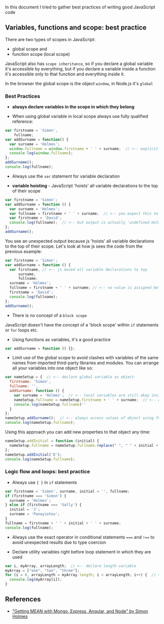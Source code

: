 In this document I tried to gather best practices of writing good JavaScript code

## Variables, functions and scope: best practice

There are two types of scopes in JavaScript:
- global scope and
- function scope (local scope)

JavaScript also has `scope inheritance`, so if you declare a global variable it's accessible by everything, but if you declare a variable inside a function it's accessible only to that function and everything inside it.

In the browser the global scope is the object `window`, in Node.js it's `global`

### Best Practices

+ **always declare variables in the scope in which they belong**

+ When using global variable in local scope always use fully qualified reference:
```js
var firstname = 'Simon',
    fullname;
var addSurname = function() {
  var surname = 'Holmes';
  window.fullname = window.firstname + ' ' + surname;  // <-- explicitly referencing global scope
  console.log(window.fullname);
};
addSurname();
console.log(fullname);
```
+ Always use the `var` statement for variable declaration

+ **variable hoisting** - JavaScript 'hoists' all variable declarations to the top of their scope
```js
var firstname = 'Simon';
var addSurname = function () {
  var surname = 'Holmes';
  var fullname = firstname + ' ' + surname;  // <-- you expect this to use global variable
  var firstname = 'David';
  console.log(fullname);  // <-- but output is actually 'undefined Holmes'
};
addSurname();
```
You see an unexpected output because js 'hoists' all variable declarations to the top of their scope. Let's look at how js sees the code from the previous example:
```js
var firstname = 'Simon';
var addSurname = function () {
  var firstname, // <-- js moved all variable declarations to top
      surname,
      fullname;
  surname = 'Holmes';
  fullname = firstname + ' ' + surname; // <-- no value is assigned before it's used to 'firstname' so it's undefined
  firstname = 'David';
  console.log(fullname);  
};
addSurname();
```

+ There is no concept of a `block scope`

JavaScript doesn't have the concept of a 'block scope' within `if` statements or `for` loops etc. 

+ Using functions as variables, it's a good practice
```js
var addSurname = function () {};
```

+ Limit use of the global scope to avoid clashes with variables of the same names from imported third-party libraries and modules.
You can arrange all your variables into one object like so:
```js
var nameSetup = {  // <-- declare global variable as object
  firstname: 'Simon',
  fullname: '',
  addSurname: function () {
    var surname = 'Holmes';  // <-- local variables are still okay inside functions
    nameSetup.fullname = nameSetup.firstname + ' ' + surname;  // <-- always access values of object using fully qualified reference
    console.log(nameSetup.fullname)''
  }
};
nameSetup.addSurname();  // <-- always access values of object using fully qualified reference
console.log(nameSetup.fullname);
```
Using this approach you can add new properties to that object any time:
```js
nameSetup.addInitial = function (initial) {
  nameSetup.fullname = nameSetup.fullname.replace(" ", " " + initial + " ");
};
nameSetup.addInitial('D');
console.log(nameSetup.fullname);
```

### Logic flow and loops: best practice

+ Always use `{ }` in `if` statements
```js
var firstname = 'Simon', surname, initial = '', fullname;
if (firstname === 'Simon') {
  surname = 'Holmes';
} else if (firstname === 'Sally') {
  initial = 'J';
  surname = 'Panayiotou';
}
fullname = firstname + ' ' + initial + ' ' + surname;
console.log(fullname);
```

+ Always use the exact operator in conditional statements `===` and `!==` to avoid unexpected results due to type coercion

+ Declare utility variables right before loop statement in which they are used
```js
var i, myArray, arrayLength;  // <-- declare length variable
myArray = ["one", "two", "three"];
for (i = 0, arrayLength = myArray.length; i < arrayLength; i++) {  // <-- assign length of array to arrayLength when setting up loop to avoid checking array length property every time
  console.log(myArray[i]);
}
```

## References
- ["Getting MEAN with Mongo, Express, Angular, and Node" by Simon Holmes ][1]

[1]: https://www.manning.com/books/getting-mean-with-mongo-express-angular-and-node